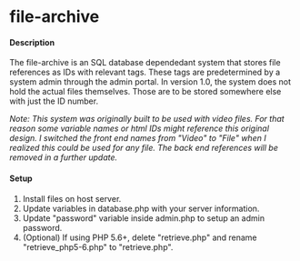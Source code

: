 # file-archive

#### Description
The file-archive is an SQL database dependedant system that stores file references as IDs with relevant tags. These tags are predetermined by a system admin through the admin portal. In version 1.0, the system does not hold the actual files themselves. Those are to be stored somewhere else with just the ID number. 

*Note: This system was originally built to be used with video files. For that reason some variable names or html IDs might reference this original design. I switched the front end names from "Video" to "File" when I realized this could be used for any file. The back end references will be removed in a further update.*

#### Setup
1. Install files on host server.
2. Update variables in database.php with your server information.
3. Update "password" variable inside admin.php to setup an admin password.
4. (Optional) If using PHP 5.6+, delete "retrieve.php" and rename "retrieve_php5-6.php" to "retrieve.php".
